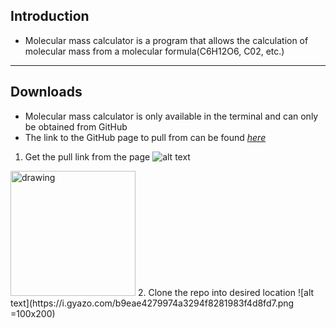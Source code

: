## Introduction
- Molecular mass calculator is a program that allows the calculation of molecular mass from a molecular formula(C6H12O6, C02, etc.)
---
## Downloads
- Molecular mass calculator is only available in the terminal and can only be obtained from GitHub
- The link to the GitHub page to pull from can be found [*here*](https://github.com/tybrucker/molecular-mass)
1. Get the pull link from the page
![alt text](https://i.gyazo.com/f014e8a13add3c5e5c4e6ae3768bf10e.png)
<img src="https://i.gyazo.com/f014e8a13add3c5e5c4e6ae3768bf10e.png" alt="drawing" width="200"/>
2. Clone the repo into desired location
![alt text](https://i.gyazo.com/b9eae4279974a3294f8281983f4d8fd7.png =100x200)

